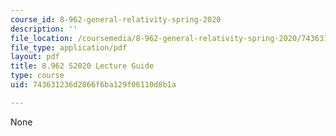 ```yaml
---
course_id: 8-962-general-relativity-spring-2020
description: ''
file_location: /coursemedia/8-962-general-relativity-spring-2020/743631236d2866f6ba129f06110d8b1a_MIT8_962S20_guide.pdf
file_type: application/pdf
layout: pdf
title: 8.962 S2020 Lecture Guide
type: course
uid: 743631236d2866f6ba129f06110d8b1a

---
```

None